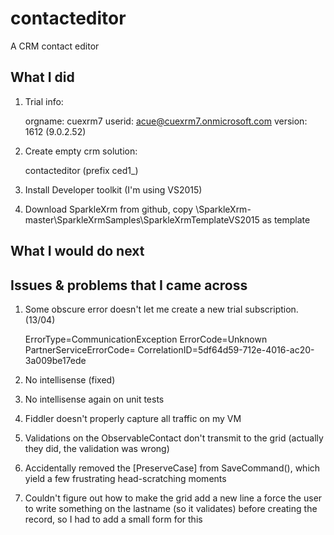# contacteditor
A CRM contact editor

## What I did

1. Trial info:

	orgname: cuexrm7
	userid: acue@cuexrm7.onmicrosoft.com
	version: 1612 (9.0.2.52)
	 
2. Create empty crm solution: 

	contacteditor (prefix ced1_)

3. Install Developer toolkit (I'm using VS2015)

4. Download SparkleXrm from github, copy \SparkleXrm-master\SparkleXrmSamples\SparkleXrmTemplateVS2015 as template


## What I would do next

## Issues & problems that I came across

1. Some obscure error doesn't let me create a new trial subscription. (13/04)

	ErrorType=CommunicationException
	ErrorCode=Unknown
	PartnerServiceErrorCode=
	CorrelationID=5df64d59-712e-4016-ac20-3a009be17ede

2. No intellisense (fixed)

3. No intellisense again on unit tests

4. Fiddler doesn't properly capture all traffic on my VM

5. Validations on the ObservableContact don't transmit to the grid (actually they did, the validation was wrong)

6. Accidentally removed the [PreserveCase] from SaveCommand(), which yield a few frustrating head-scratching moments

7. Couldn't figure out how to make the grid add a new line a force the user to write something on the lastname (so it validates) before creating the record, so I had to add a small form for this